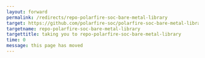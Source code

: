 ```yaml
---
layout: forward
permalink: /redirects/repo-polarfire-soc-bare-metal-library
target: https://github.com/polarfire-soc/polarfire-soc-bare-metal-library
targetname: repo-polarfire-soc-bare-metal-library
targettitle: taking you to repo-polarfire-soc-bare-metal-library
time: 0
message: this page has moved
---
```

